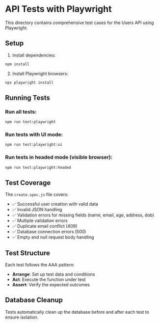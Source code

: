 # API Tests with Playwright

This directory contains comprehensive test cases for the Users API using Playwright.

## Setup

1. Install dependencies:
```bash
npm install
```

2. Install Playwright browsers:
```bash
npx playwright install
```

## Running Tests

### Run all tests:
```bash
npm run test:playwright
```

### Run tests with UI mode:
```bash
npm run test:playwright:ui
```

### Run tests in headed mode (visible browser):
```bash
npm run test:playwright:headed
```

## Test Coverage

The `create.spec.js` file covers:

- ✅ Successful user creation with valid data
- ✅ Invalid JSON handling
- ✅ Validation errors for missing fields (name, email, age, address, dob)
- ✅ Multiple validation errors
- ✅ Duplicate email conflict (409)
- ✅ Database connection errors (500)
- ✅ Empty and null request body handling

## Test Structure

Each test follows the AAA pattern:
- **Arrange**: Set up test data and conditions
- **Act**: Execute the function under test
- **Assert**: Verify the expected outcomes

## Database Cleanup

Tests automatically clean up the database before and after each test to ensure isolation.